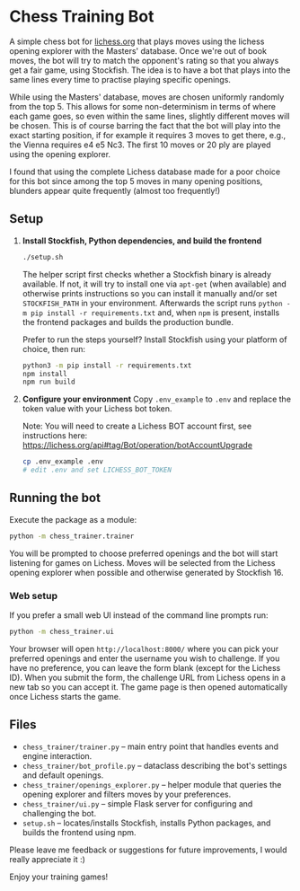 # Chess Training Bot

A simple chess bot for [lichess.org](https://lichess.org) that plays moves using the lichess opening explorer with the Masters' database. Once we're out of book moves, the bot will try to match the opponent's rating so that you always get a fair game, using Stockfish. The idea is to have a bot that plays into the same lines every time to practise playing specific openings. 

While using the Masters' database, moves are chosen uniformly randomly from the top 5. This allows for some non-determinism in terms of where each game goes, so even within the same lines, slightly different moves will be chosen. This is of course barring the fact that the bot will play into the exact starting position, if for example it requires 3 moves to get there, e.g., the Vienna requires e4 e5 Nc3. The first 10 moves or 20 ply are played using the opening explorer. 

I found that using the complete Lichess database made for a poor choice for this bot since among the top 5 moves in many opening positions, blunders appear quite frequently (almost too frequently!)

## Setup

1. **Install Stockfish, Python dependencies, and build the frontend**
   ```bash
   ./setup.sh
   ```
   The helper script first checks whether a Stockfish binary is already available. If not, it will try to install one via `apt-get` (when available) and otherwise prints instructions so you can install it manually and/or set `STOCKFISH_PATH` in your environment. Afterwards the script runs `python -m pip install -r requirements.txt` and, when `npm` is present, installs the frontend packages and builds the production bundle.

   Prefer to run the steps yourself? Install Stockfish using your platform of choice, then run:
   ```bash
   python3 -m pip install -r requirements.txt
   npm install
   npm run build
   ```

2. **Configure your environment**
   Copy `.env_example` to `.env` and replace the token value with your Lichess bot token.
   
   Note: You will need to create a Lichess BOT account first, see instructions here: https://lichess.org/api#tag/Bot/operation/botAccountUpgrade
   ```bash
   cp .env_example .env
   # edit .env and set LICHESS_BOT_TOKEN
   ```
## Running the bot

Execute the package as a module:

```bash
python -m chess_trainer.trainer
```

You will be prompted to choose preferred openings and the bot will start listening for games on Lichess. Moves will be selected from the Lichess opening explorer when possible and otherwise generated by Stockfish 16.

### Web setup

If you prefer a small web UI instead of the command line prompts run:

```bash
python -m chess_trainer.ui
```

Your browser will open `http://localhost:8000/` where you can pick your preferred openings and enter the username you wish to challenge. If you have no preference, you can leave the form blank (except for the Lichess ID). When you submit the form, the challenge URL from Lichess opens in a new tab so you can accept it. The game page is then opened automatically once Lichess starts the game.

## Files

- `chess_trainer/trainer.py` – main entry point that handles events and engine interaction.
- `chess_trainer/bot_profile.py` – dataclass describing the bot's settings and default openings.
- `chess_trainer/openings_explorer.py` – helper module that queries the opening explorer and filters moves by your preferences.
- `chess_trainer/ui.py` – simple Flask server for configuring and challenging the bot.
- `setup.sh` – locates/installs Stockfish, installs Python packages, and builds the frontend using npm.

Please leave me feedback or suggestions for future improvements, I would really appreciate it :)

Enjoy your training games! 